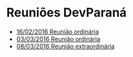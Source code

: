 # Reuniões DevParaná
- [16/02/2016 Reunião ordinária](atas/2016-02-16.md)
- [03/03/2016 Reunião ordinária](atas/2016-03-03.md)
- [08/03/2016 Reunião extraordinária](atas/2016-03-08.md)
